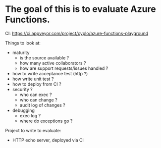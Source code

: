 # The goal of this is to evaluate Azure Functions.

CI: https://ci.appveyor.com/project/cyplo/azure-functions-playground


Things to look at:
* maturity
  * is the source available ?
  * how many active collaborators ?
  * how are support requests/issues handled ?
* how to write acceptance test (http ?)
* how write unit test ?
* how to deploy from CI ?
* security ?
  * who can exec ?
  * who can change ?
  * audit log of changes ?
* debugging 
  * exec log ?
  * where do exceptions go ?

Project to write to evaluate:
* HTTP echo server, deployed via CI

